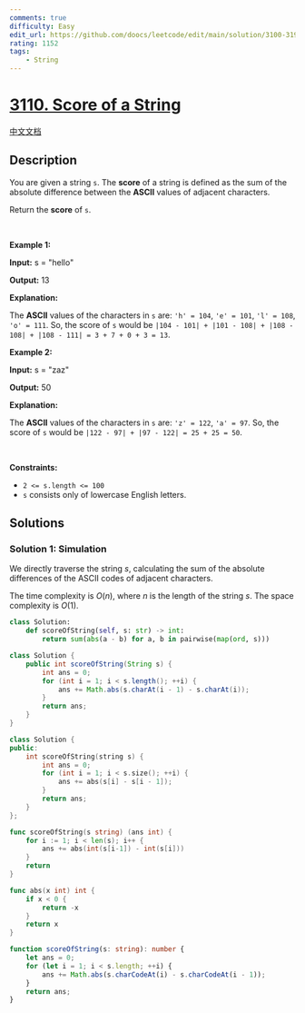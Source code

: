```yaml
---
comments: true
difficulty: Easy
edit_url: https://github.com/doocs/leetcode/edit/main/solution/3100-3199/3110.Score%20of%20a%20String/README_EN.md
rating: 1152
tags:
    - String
---
```


# [3110. Score of a String](https://leetcode.com/problems/score-of-a-string)

[中文文档](/solution/3100-3199/3110.Score%20of%20a%20String/README.md)

## Description

<p>You are given a string <code>s</code>. The <strong>score</strong> of a string is defined as the sum of the absolute difference between the <strong>ASCII</strong> values of adjacent characters.</p>

<p>Return the <strong>score</strong> of<em> </em><code>s</code>.</p>

<p>&nbsp;</p>
<p><strong class="example">Example 1:</strong></p>

<div class="example-block">
<p><strong>Input:</strong> <span class="example-io">s = &quot;hello&quot;</span></p>

<p><strong>Output:</strong> <span class="example-io">13</span></p>

<p><strong>Explanation:</strong></p>

<p>The <strong>ASCII</strong> values of the characters in <code>s</code> are: <code>&#39;h&#39; = 104</code>, <code>&#39;e&#39; = 101</code>, <code>&#39;l&#39; = 108</code>, <code>&#39;o&#39; = 111</code>. So, the score of <code>s</code> would be <code>|104 - 101| + |101 - 108| + |108 - 108| + |108 - 111| = 3 + 7 + 0 + 3 = 13</code>.</p>
</div>

<p><strong class="example">Example 2:</strong></p>

<div class="example-block">
<p><strong>Input:</strong> <span class="example-io">s = &quot;zaz&quot;</span></p>

<p><strong>Output:</strong> <span class="example-io">50</span></p>

<p><strong>Explanation:</strong></p>

<p>The <strong>ASCII</strong> values of the characters in <code>s</code> are: <code>&#39;z&#39; = 122</code>, <code>&#39;a&#39; = 97</code>. So, the score of <code>s</code> would be <code>|122 - 97| + |97 - 122| = 25 + 25 = 50</code>.</p>
</div>

<p>&nbsp;</p>
<p><strong>Constraints:</strong></p>

<ul>
	<li><code>2 &lt;= s.length &lt;= 100</code></li>
	<li><code>s</code> consists only of lowercase English letters.</li>
</ul>

## Solutions

### Solution 1: Simulation

We directly traverse the string $s$, calculating the sum of the absolute differences of the ASCII codes of adjacent characters.

The time complexity is $O(n)$, where $n$ is the length of the string $s$. The space complexity is $O(1)$.

<!-- tabs:start -->

```python
class Solution:
    def scoreOfString(self, s: str) -> int:
        return sum(abs(a - b) for a, b in pairwise(map(ord, s)))
```

```java
class Solution {
    public int scoreOfString(String s) {
        int ans = 0;
        for (int i = 1; i < s.length(); ++i) {
            ans += Math.abs(s.charAt(i - 1) - s.charAt(i));
        }
        return ans;
    }
}
```

```cpp
class Solution {
public:
    int scoreOfString(string s) {
        int ans = 0;
        for (int i = 1; i < s.size(); ++i) {
            ans += abs(s[i] - s[i - 1]);
        }
        return ans;
    }
};
```

```go
func scoreOfString(s string) (ans int) {
	for i := 1; i < len(s); i++ {
		ans += abs(int(s[i-1]) - int(s[i]))
	}
	return
}

func abs(x int) int {
	if x < 0 {
		return -x
	}
	return x
}
```

```ts
function scoreOfString(s: string): number {
    let ans = 0;
    for (let i = 1; i < s.length; ++i) {
        ans += Math.abs(s.charCodeAt(i) - s.charCodeAt(i - 1));
    }
    return ans;
}
```

<!-- tabs:end -->

<!-- end -->
